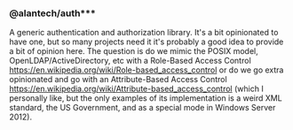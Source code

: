 ### @alantech/auth***

A generic authentication and authorization library. It's a bit opinionated to have one, but so many projects need it it's probably a good idea to provide a bit of opinion here. The question is do we mimic the POSIX model, OpenLDAP/ActiveDirectory, etc with a Role-Based Access Control https://en.wikipedia.org/wiki/Role-based_access_control or do we go extra opinionated and go with an Attribute-Based Access Control https://en.wikipedia.org/wiki/Attribute-based_access_control (which I personally like, but the only examples of its implementation is a weird XML standard, the US Government, and as a special mode in Windows Server 2012).

